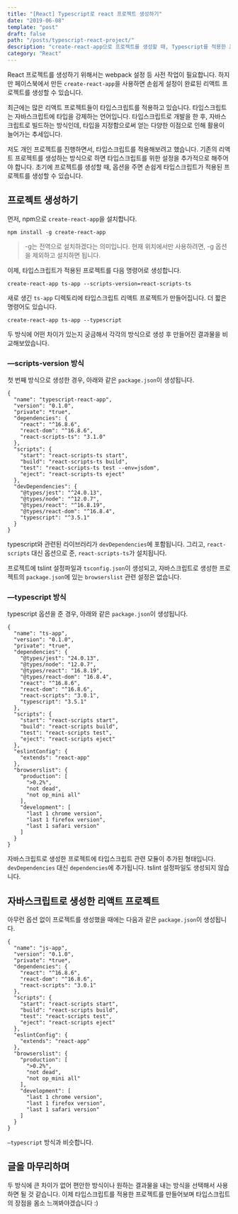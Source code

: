 ```yaml
---
title: "[React] Typescript로 react 프로젝트 생성하기"
date: "2019-06-08"
template: "post"
draft: false
path: "/posts/typescript-react-project/"
description: "create-react-app으로 프로젝트를 생성할 때, Typescript를 적용한 프로젝트를 만드는 방법에 대하여 정리한 글입니다."
category: "React"
---
```


React 프로젝트를 생성하기 위해서는 webpack 설정 등 사전 작업이 필요합니다. 하지만 페이스북에서 만든 `create-react-app`을 사용하면 손쉽게 설정이 완료된 리액트 프로젝트를 생성할 수 있습니다.

최근에는 많은 리액트 프로젝트들이 타입스크립트를 적용하고 있습니다. 타입스크립트는 자바스크립트에 타입을 강제하는 언어입니다. 타입스크립트로 개발을 한 후, 자바스크립트로 빌드하는 방식인데, 타입을 지정함으로써 얻는 다양한 이점으로 인해 활용이 늘어가는 추세입니다.

저도 개인 프로젝트를 진행하면서, 타입스크립트를 적용해보려고 했습니다. 기존의 리액트 프로젝트를 생성하는 방식으로 하면 타입스크립트를 위한 설정을 추가적으로 해주어야 합니다. 초기에 프로젝트를 생성할 때, 옵션을 주면 손쉽게 타입스크립트가 적용된 프로젝트를 생성할 수 있습니다.

## 프로젝트 생성하기

먼저, npm으로 `create-react-app`을 설치합니다.

```
npm install -g create-react-app
```

> -g는 전역으로 설치하겠다는 의미입니다. 현재 위치에서만 사용하려면, -g 옵션을 제외하고 설치하면 됩니다.

이제, 타입스크립트가 적용된 프로젝트를 다음 명령어로 생성합니다.

```
create-react-app ts-app --scripts-version=react-scripts-ts
```

새로 생긴 `ts-app` 디렉토리에 타입스크립트 리액트 프로젝트가 만들어집니다.
더 짧은 명령어도 있습니다.

```
create-react-app ts-app --typescript
```

두 방식에 어떤 차이가 있는지 궁금해서 각각의 방식으로 생성 후 만들어진 결과물을 비교해보았습니다.

### —scripts-version 방식

첫 번째 방식으로 생성한 경우, 아래와 같은 `package.json`이 생성됩니다.

```
{
  "name": "typescript-react-app",
  "version": "0.1.0",
  "private": *true*,
  "dependencies": {
    "react": "^16.8.6",
    "react-dom": "^16.8.6",
    "react-scripts-ts": "3.1.0"
  },
  "scripts": {
    "start": "react-scripts-ts start",
    "build": "react-scripts-ts build",
    "test": "react-scripts-ts test --env=jsdom",
    "eject": "react-scripts-ts eject"
  },
  "devDependencies": {
    "@types/jest": "^24.0.13",
    "@types/node": "^12.0.7",
    "@types/react": "^16.8.19",
    "@types/react-dom": "^16.8.4",
    "typescript": "^3.5.1"
  }
}
```

typescript와 관련된 라이브러리가 `devDependencies`에 포함됩니다. 그리고, `react-scripts` 대신 옵션으로 준, `react-scripts-ts`가 설치됩니다.

프로젝트에 tslint 설정파일과 `tsconfig.json`이 생성되고, 자바스크립트로 생성한 프로젝트의 `package.json`에 있는 `browserslist` 관련 설정은 없습니다.

### —typescript 방식

typescript 옵션을 준 경우, 아래와 같은 `package.json`이 생성됩니다.

```
{
  "name": "ts-app",
  "version": "0.1.0",
  "private": *true*,
  "dependencies": {
    "@types/jest": "24.0.13",
    "@types/node": "12.0.7",
    "@types/react": "16.8.19",
    "@types/react-dom": "16.8.4",
    "react": "^16.8.6",
    "react-dom": "^16.8.6",
    "react-scripts": "3.0.1",
    "typescript": "3.5.1"
  },
  "scripts": {
    "start": "react-scripts start",
    "build": "react-scripts build",
    "test": "react-scripts test",
    "eject": "react-scripts eject"
  },
  "eslintConfig": {
    "extends": "react-app"
  },
  "browserslist": {
    "production": [
      ">0.2%",
      "not dead",
      "not op_mini all"
    ],
    "development": [
      "last 1 chrome version",
      "last 1 firefox version",
      "last 1 safari version"
    ]
  }
}
```

자바스크립트로 생성한 프로젝트에 타입스크립트 관련 모듈이 추가된 형태입니다. `devDependencies` 대신 `dependencies`에 추가됩니다. tslint 설정파일도 생성되지 않습니다.

## 자바스크립트로 생성한 리액트 프로젝트

아무런 옵션 없이 프로젝트를 생성했을 때에는 다음과 같은 `package.json`이 생성됩니다.

```
{
  "name": "js-app",
  "version": "0.1.0",
  "private": *true*,
  "dependencies": {
    "react": "^16.8.6",
    "react-dom": "^16.8.6",
    "react-scripts": "3.0.1"
  },
  "scripts": {
    "start": "react-scripts start",
    "build": "react-scripts build",
    "test": "react-scripts test",
    "eject": "react-scripts eject"
  },
  "eslintConfig": {
    "extends": "react-app"
  },
  "browserslist": {
    "production": [
      ">0.2%",
      "not dead",
      "not op_mini all"
    ],
    "development": [
      "last 1 chrome version",
      "last 1 firefox version",
      "last 1 safari version"
    ]
  }
}
```

`—typescript` 방식과 비슷합니다.

## 글을 마무리하며

두 방식에 큰 차이가 없어 편안한 방식이나 원하는 결과물을 내는 방식을 선택해서 사용하면 될 것 같습니다. 이제 타입스크립트를 적용한 프로젝트를 만들어보며 타입스크립트의 장점을 몸소 느껴봐야겠습니다 :)
